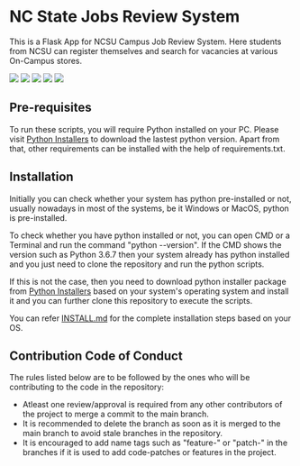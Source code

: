 # NC State Jobs Review System

This is a Flask App for NCSU Campus Job Review System. Here students from NCSU can register themselves and search for vacancies at various On-Campus stores. 

<a href="https://github.com/ashishjoshi2605/ncsu-campus-jobs-review-system/graphs/contributors" alt="Contributors"><img src="https://img.shields.io/github/contributors/ashishjoshi2605/ncsu-campus-jobs-review-system" /></a>
<a href="https://github.com/ashishjoshi2605/ncsu-campus-jobs-review-system" alt="Repo Size"><img src="https://img.shields.io/github/repo-size/ashishjoshi2605/ncsu-campus-jobs-review-system" /></a>
<a href="https://github.com/ashishjoshi2605/ncsu-campus-jobs-review-system/blob/main/LICENSE" alt="License"><img src="https://img.shields.io/github/license/ashishjoshi2605/ncsu-campus-jobs-review-system" /></a>
<a href="https://github.com/ashishjoshi2605/ncsu-campus-jobs-review-system/issues" alt="Open Issues"><img src="https://img.shields.io/github/issues-raw/ashishjoshi2605/ncsu-campus-jobs-review-system" /></a>
<a href="https://github.com/ashishjoshi2605/ncsu-campus-jobs-review-system/actions" alt="Build Status"><img src="https://img.shields.io/github/workflow/status/ashishjoshi2605/ncsu-campus-jobs-review-system/Build%20main" /></a>

## Pre-requisites
To run these scripts, you will require Python installed on your PC. Please visit [Python Installers](https://www.python.org/downloads/) to download the lastest python version. Apart from that, other requirements can be installed with the help of requirements.txt.

## Installation
Initially you can check whether your system has python pre-installed or not, usually nowadays in most of the systems, be it Windows or MacOS, python is pre-installed. 

To check whether you have python installed or not, you can open CMD or a Terminal and run the command "python --version". If the CMD shows the version such as Python 3.6.7 then your system already has python installed and you just need to clone the repository and run the python scripts. 

If this is not the case, then you need to download python installer package from [Python Installers](https://www.python.org/downloads/) based on your system's operating system and install it and you can further clone this repository to execute the scripts.

You can refer [INSTALL.md](https://github.com/ashishjoshi2605/ncsu-campus-jobs-review-system/blob/main/INSTALL.md) for the complete installation steps based on your OS.

## Contribution Code of Conduct

The rules listed below are to be followed by the ones who will be contributing to the code in the repository:
  - Atleast one review/approval is required from any other contributors of the project to merge a commit to the main branch.
  - It is recommended to delete the branch as soon as it is merged to the main branch to avoid stale branches in the repository.
  - It is encouraged to add name tags such as "feature-" or "patch-" in the branches if it is used to add code-patches or features in the project.
  
